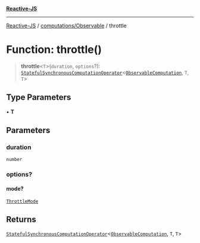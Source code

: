 [**Reactive-JS**](../../../README.md)

***

[Reactive-JS](../../../README.md) / [computations/Observable](../README.md) / throttle

# Function: throttle()

> **throttle**\<`T`\>(`duration`, `options`?): [`StatefulSynchronousComputationOperator`](../../type-aliases/StatefulSynchronousComputationOperator.md)\<[`ObservableComputation`](../interfaces/ObservableComputation.md), `T`, `T`\>

## Type Parameters

• **T**

## Parameters

### duration

`number`

### options?

#### mode?

[`ThrottleMode`](../type-aliases/ThrottleMode.md)

## Returns

[`StatefulSynchronousComputationOperator`](../../type-aliases/StatefulSynchronousComputationOperator.md)\<[`ObservableComputation`](../interfaces/ObservableComputation.md), `T`, `T`\>
